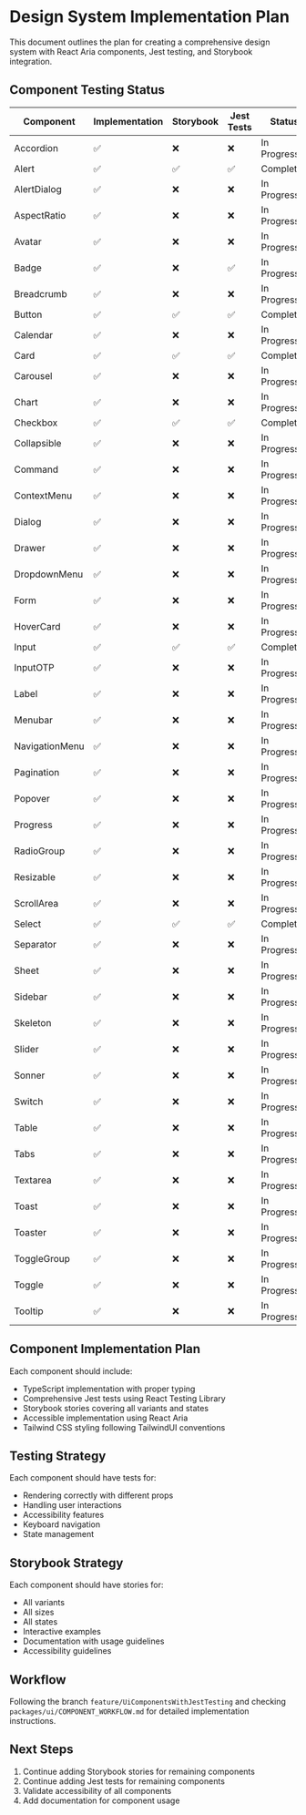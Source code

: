 # Design System Implementation Plan

This document outlines the plan for creating a comprehensive design system with React Aria components, Jest testing, and Storybook integration.

## Component Testing Status

| Component      | Implementation | Storybook | Jest Tests | Status      |
| -------------- | -------------- | --------- | ---------- | ----------- |
| Accordion      | ✅             | ❌        | ❌         | In Progress |
| Alert          | ✅             | ✅        | ✅         | Completed   |
| AlertDialog    | ✅             | ❌        | ❌         | In Progress |
| AspectRatio    | ✅             | ❌        | ❌         | In Progress |
| Avatar         | ✅             | ❌        | ❌         | In Progress |
| Badge          | ✅             | ❌        | ✅         | In Progress |
| Breadcrumb     | ✅             | ❌        | ❌         | In Progress |
| Button         | ✅             | ✅        | ✅         | Completed   |
| Calendar       | ✅             | ❌        | ❌         | In Progress |
| Card           | ✅             | ✅        | ✅         | Completed   |
| Carousel       | ✅             | ❌        | ❌         | In Progress |
| Chart          | ✅             | ❌        | ❌         | In Progress |
| Checkbox       | ✅             | ✅        | ✅         | Completed   |
| Collapsible    | ✅             | ❌        | ❌         | In Progress |
| Command        | ✅             | ❌        | ❌         | In Progress |
| ContextMenu    | ✅             | ❌        | ❌         | In Progress |
| Dialog         | ✅             | ❌        | ❌         | In Progress |
| Drawer         | ✅             | ❌        | ❌         | In Progress |
| DropdownMenu   | ✅             | ❌        | ❌         | In Progress |
| Form           | ✅             | ❌        | ❌         | In Progress |
| HoverCard      | ✅             | ❌        | ❌         | In Progress |
| Input          | ✅             | ✅        | ✅         | Completed   |
| InputOTP       | ✅             | ❌        | ❌         | In Progress |
| Label          | ✅             | ❌        | ❌         | In Progress |
| Menubar        | ✅             | ❌        | ❌         | In Progress |
| NavigationMenu | ✅             | ❌        | ❌         | In Progress |
| Pagination     | ✅             | ❌        | ❌         | In Progress |
| Popover        | ✅             | ❌        | ❌         | In Progress |
| Progress       | ✅             | ❌        | ❌         | In Progress |
| RadioGroup     | ✅             | ❌        | ❌         | In Progress |
| Resizable      | ✅             | ❌        | ❌         | In Progress |
| ScrollArea     | ✅             | ❌        | ❌         | In Progress |
| Select         | ✅             | ✅        | ✅         | Completed   |
| Separator      | ✅             | ❌        | ❌         | In Progress |
| Sheet          | ✅             | ❌        | ❌         | In Progress |
| Sidebar        | ✅             | ❌        | ❌         | In Progress |
| Skeleton       | ✅             | ❌        | ❌         | In Progress |
| Slider         | ✅             | ❌        | ❌         | In Progress |
| Sonner         | ✅             | ❌        | ❌         | In Progress |
| Switch         | ✅             | ❌        | ❌         | In Progress |
| Table          | ✅             | ❌        | ❌         | In Progress |
| Tabs           | ✅             | ❌        | ❌         | In Progress |
| Textarea       | ✅             | ❌        | ❌         | In Progress |
| Toast          | ✅             | ❌        | ❌         | In Progress |
| Toaster        | ✅             | ❌        | ❌         | In Progress |
| ToggleGroup    | ✅             | ❌        | ❌         | In Progress |
| Toggle         | ✅             | ❌        | ❌         | In Progress |
| Tooltip        | ✅             | ❌        | ❌         | In Progress |

## Component Implementation Plan

Each component should include:

- TypeScript implementation with proper typing
- Comprehensive Jest tests using React Testing Library
- Storybook stories covering all variants and states
- Accessible implementation using React Aria
- Tailwind CSS styling following TailwindUI conventions

## Testing Strategy

Each component should have tests for:

- Rendering correctly with different props
- Handling user interactions
- Accessibility features
- Keyboard navigation
- State management

## Storybook Strategy

Each component should have stories for:

- All variants
- All sizes
- All states
- Interactive examples
- Documentation with usage guidelines
- Accessibility guidelines

## Workflow

Following the branch `feature/UiComponentsWithJestTesting` and checking `packages/ui/COMPONENT_WORKFLOW.md` for detailed implementation instructions.

## Next Steps

1. Continue adding Storybook stories for remaining components
2. Continue adding Jest tests for remaining components
3. Validate accessibility of all components
4. Add documentation for component usage
